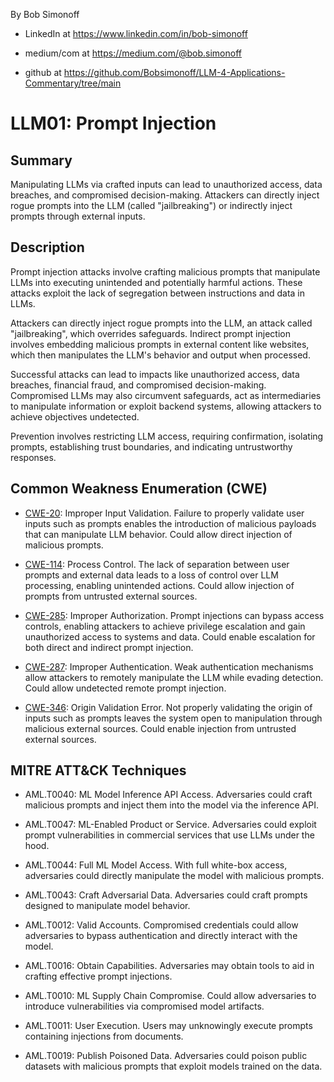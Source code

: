 By Bob Simonoff

- LinkedIn at https://www.linkedin.com/in/bob-simonoff

- medium/com at https://medium.com/@bob.simonoff

- github at https://github.com/Bobsimonoff/LLM-4-Applications-Commentary/tree/main


# LLM01: Prompt Injection

## Summary

Manipulating LLMs via crafted inputs can lead to unauthorized access, data breaches, and compromised decision-making. Attackers can directly inject rogue prompts into the LLM (called "jailbreaking") or indirectly inject prompts through external inputs.

## Description

Prompt injection attacks involve crafting malicious prompts that manipulate LLMs into executing unintended and potentially harmful actions. These attacks exploit the lack of segregation between instructions and data in LLMs. 

Attackers can directly inject rogue prompts into the LLM, an attack called "jailbreaking", which overrides safeguards. Indirect prompt injection involves embedding malicious prompts in external content like websites, which then manipulates the LLM's behavior and output when processed.

Successful attacks can lead to impacts like unauthorized access, data breaches, financial fraud, and compromised decision-making. Compromised LLMs may also circumvent safeguards, act as intermediaries to manipulate information or exploit backend systems, allowing attackers to achieve objectives undetected.

Prevention involves restricting LLM access, requiring confirmation, isolating prompts, establishing trust boundaries, and indicating untrustworthy responses.

## Common Weakness Enumeration (CWE)

- [CWE-20](https://cwe.mitre.org/data/definitions/20.html): Improper Input Validation. Failure to properly validate user inputs such as prompts enables the introduction of malicious payloads that can manipulate LLM behavior. Could allow direct injection of malicious prompts.

- [CWE-114](https://cwe.mitre.org/data/definitions/114.html): Process Control. The lack of separation between user prompts and external data leads to a loss of control over LLM processing, enabling unintended actions. Could allow injection of prompts from untrusted external sources.

- [CWE-285](https://cwe.mitre.org/data/definitions/285.html): Improper Authorization. Prompt injections can bypass access controls, enabling attackers to achieve privilege escalation and gain unauthorized access to systems and data. Could enable escalation for both direct and indirect prompt injection.  

- [CWE-287](https://cwe.mitre.org/data/definitions/287.html): Improper Authentication. Weak authentication mechanisms allow attackers to remotely manipulate the LLM while evading detection. Could allow undetected remote prompt injection.

- [CWE-346](https://cwe.mitre.org/data/definitions/346.html): Origin Validation Error. Not properly validating the origin of inputs such as prompts leaves the system open to manipulation through malicious external sources. Could enable injection from untrusted external sources.


## MITRE ATT&CK Techniques

- AML.T0040: ML Model Inference API Access. Adversaries could craft malicious prompts and inject them into the model via the inference API.

- AML.T0047: ML-Enabled Product or Service. Adversaries could exploit prompt vulnerabilities in commercial services that use LLMs under the hood. 

- AML.T0044: Full ML Model Access. With full white-box access, adversaries could directly manipulate the model with malicious prompts.

- AML.T0043: Craft Adversarial Data. Adversaries could craft prompts designed to manipulate model behavior.

- AML.T0012: Valid Accounts. Compromised credentials could allow adversaries to bypass authentication and directly interact with the model. 

- AML.T0016: Obtain Capabilities. Adversaries may obtain tools to aid in crafting effective prompt injections.

- AML.T0010: ML Supply Chain Compromise. Could allow adversaries to introduce vulnerabilities via compromised model artifacts. 

- AML.T0011: User Execution. Users may unknowingly execute prompts containing injections from documents.

- AML.T0019: Publish Poisoned Data. Adversaries could poison public datasets with malicious prompts that exploit models trained on the data.

